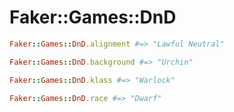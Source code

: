 # Faker::Games::DnD

```ruby
Faker::Games::DnD.alignment #=> "Lawful Neutral"

Faker::Games::DnD.background #=> "Urchin"

Faker::Games::DnD.klass #=> "Warlock"

Faker::Games::DnD.race #=> "Dwarf"
```
